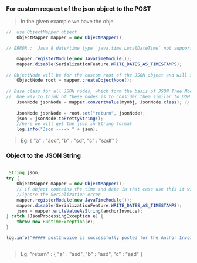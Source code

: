 ### For custom request of the json object to the POST 
> In the given example we have the obje

``` JAVA
//  use ObjectMapper object
    ObjectMapper mapper = new ObjectMapper();

// ERROR :  Java 8 date/time type `java.time.LocalDateTime` not supported by default: add Module \"com.fasterxml.jackson.datatype:jackson-datatype-jsr310\" to enable handling (through reference chain: com.mintifi.entities.AnchorReturn[\"due_date\"])",

    mapper.registerModule(new JavaTimeModule());
    mapper.disable(SerializationFeature.WRITE_DATES_AS_TIMESTAMPS);
    
// ObjectNode will be for the custom root of the JSON object and will send the custom json to the post requst 
    ObjectNode root = mapper.createObjectNode();
    
// Base class for all JSON nodes, which form the basis of JSON Tree Model that Jackson implements.
//  One way to think of these nodes is to consider them similar to DOM nodes in XML DOM trees.
    JsonNode jsonNode = mapper.convertValue(myObj, JsonNode.class); // 
    
    JsonNode jsonNode = root.set("return", jsonNode);
    json = jsonNode.toPrettyString();
    //here we will get the json in String format
    log.info("Json ----> " + json);

```
> Eg:
> { "a" : "asd",
    "b" : "sd",
    "c" : "sadf"
  }

### Object to the JSON String 

``` JAVA 

 String json;
try {
    ObjectMapper mapper = new ObjectMapper();
    // if object contains the time and date in that case use this it will 
    //ignore the Serialization error 
    mapper.registerModule(new JavaTimeModule());
    mapper.disable(SerializationFeature.WRITE_DATES_AS_TIMESTAMPS);
    json = mapper.writeValueAsString(anchorInvoice);
} catch (JsonProcessingException e) {
    throw new RuntimeException(e);
}

log.info("##### postInvoice is successfully posted for the Anchor Invoice JSON: {}", json);



```
> Eg:
> "return" : {
    "a" : "asd",
    "b" : "asd",
    "c" : "asd"
  }
